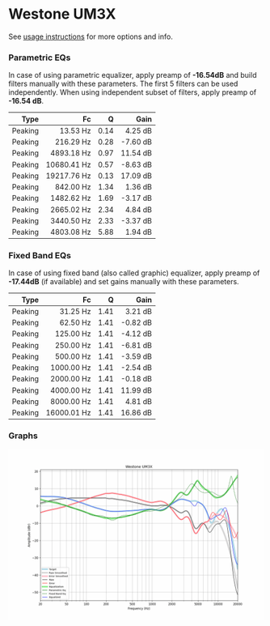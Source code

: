 # Westone UM3X
See [usage instructions](https://github.com/jaakkopasanen/AutoEq#usage) for more options and info.

### Parametric EQs
In case of using parametric equalizer, apply preamp of **-16.54dB** and build filters manually
with these parameters. The first 5 filters can be used independently.
When using independent subset of filters, apply preamp of **-16.54 dB**.

| Type    | Fc          |    Q | Gain     |
|--------:|------------:|-----:|---------:|
| Peaking | 13.53 Hz    | 0.14 | 4.25 dB  |
| Peaking | 216.29 Hz   | 0.28 | -7.60 dB |
| Peaking | 4893.18 Hz  | 0.97 | 11.54 dB |
| Peaking | 10680.41 Hz | 0.57 | -8.63 dB |
| Peaking | 19217.76 Hz | 0.13 | 17.09 dB |
| Peaking | 842.00 Hz   | 1.34 | 1.36 dB  |
| Peaking | 1482.62 Hz  | 1.69 | -3.17 dB |
| Peaking | 2665.02 Hz  | 2.34 | 4.84 dB  |
| Peaking | 3440.50 Hz  | 2.33 | -3.37 dB |
| Peaking | 4803.08 Hz  | 5.88 | 1.94 dB  |

### Fixed Band EQs
In case of using fixed band (also called graphic) equalizer, apply preamp of **-17.44dB**
(if available) and set gains manually with these parameters.

| Type    | Fc          |    Q | Gain     |
|--------:|------------:|-----:|---------:|
| Peaking | 31.25 Hz    | 1.41 | 3.21 dB  |
| Peaking | 62.50 Hz    | 1.41 | -0.82 dB |
| Peaking | 125.00 Hz   | 1.41 | -4.12 dB |
| Peaking | 250.00 Hz   | 1.41 | -6.81 dB |
| Peaking | 500.00 Hz   | 1.41 | -3.59 dB |
| Peaking | 1000.00 Hz  | 1.41 | -2.54 dB |
| Peaking | 2000.00 Hz  | 1.41 | -0.18 dB |
| Peaking | 4000.00 Hz  | 1.41 | 11.99 dB |
| Peaking | 8000.00 Hz  | 1.41 | 4.81 dB  |
| Peaking | 16000.01 Hz | 1.41 | 16.86 dB |

### Graphs
![](./Westone%20UM3X.png)